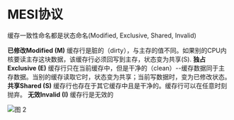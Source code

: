 MESI协议
===

缓存一致性命名都是状态命名(Modified, Exclusive, Shared, Invalid)

**已修改Modified (M)**
缓存行是脏的（dirty），与主存的值不同。如果别的CPU内核要读主存这块数据，该缓存行必须回写到主存，状态变为共享(S).
**独占Exclusive (E)**
缓存行只在当前缓存中，但是干净的（clean）--缓存数据同于主存数据。当别的缓存读取它时，状态变为共享；当前写数据时，变为已修改状态。
**共享Shared (S)**
缓存行也存在于其它缓存中且是干净的。缓存行可以在任意时刻抛弃。
**无效Invalid (I)**
缓存行是无效的

![图 2](https://i.loli.net/2021/10/08/XVdYIMyrw9PlkWT.png)  


